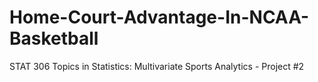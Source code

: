 # Home-Court-Advantage-In-NCAA-Basketball
STAT 306 Topics in Statistics: Multivariate Sports Analytics - Project #2
